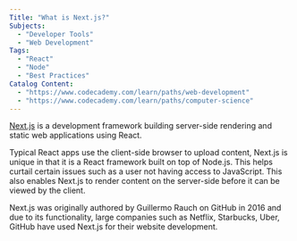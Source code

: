 ```yaml
---
Title: "What is Next.js?"
Subjects:
  - "Developer Tools"
  - "Web Development"
Tags:
  - "React"
  - "Node"
  - "Best Practices"
Catalog Content:
  - "https://www.codecademy.com/learn/paths/web-development"
  - "https://www.codecademy.com/learn/paths/computer-science"
---
```


[Next.js](https://nextjs.org) is a development framework building server-side rendering and static web applications using React.

Typical React apps use the client-side browser to upload content, Next.js is unique in that it is a React framework built on top of Node.js. This helps curtail certain issues such as a user not having access to JavaScript. This also enables Next.js to render content on the server-side before it can be viewed by the client.

Next.js was originally authored by Guillermo Rauch on GitHub in 2016 and due to its functionality, large companies such as Netflix, Starbucks, Uber, GitHub have used Next.js for their website development.
